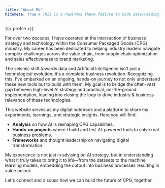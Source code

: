 ```yaml
---
title: "About Me"
hidemeta: true # This is a PaperMod theme feature to hide date/reading time
---
```

<div class="about-page-profile-wrapper">
    {{< profile >}}
</div>

For over two decades, I have operated at the intersection of business strategy and technology within the Consumer Packaged Goods (CPG) industry. My career has been dedicated to helping industry leaders navigate complex challenges across the value chain, from supply chain optimization and sales effectiveness to brand marketing.

The seismic shift towards data and Artificial Intelligence isn't just a technological evolution; it's a complete business revolution. Recognizing this, I've embarked on an ongoing, hands-on journey to not only understand these new tools but to build with them. My goal is to bridge the often-vast gap between high-level AI strategy and practical, on-the-ground implementation, leading into closing the loop to drive industry & business relevance of these technologies.

This website serves as my digital notebook and a platform to share my experiments, learnings, and strategic insights. Here you will find:
* **Analysis** on how AI is reshaping CPG capabilities.
* **Hands-on projects** where I build and test AI-powered tools to solve real business problems.
* **Frameworks** and thought leadership on navigating digital transformation.

My experience is not just in advising *on* AI strategy, but in understanding what it truly takes to bring it to life—from the datasets to the machine learning models, embedding the output into business processes resulting in value unlock.

Let's connect and discuss how we can build the future of CPG, together.

